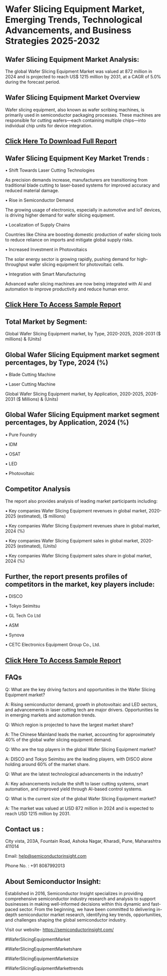 Wafer Slicing Equipment Market, Emerging Trends, Technological Advancements, and Business Strategies 2025-2032
=
Wafer Slicing Equipment Market Analysis:
-
The global Wafer Slicing Equipment Market was valued at 872 million in 2024 and is projected to reach US$ 1215 million by 2031, at a CAGR of 5.0% during the forecast period.

Wafer Slicing Equipment Market Overview
-
Wafer slicing equipment, also known as wafer scribing machines, is primarily used in semiconductor packaging processes. These machines are responsible for cutting wafers—each containing multiple chips—into individual chip units for device integration.

[Click Here To Download Full Report](https://semiconductorinsight.com/report/wafer-slicing-equipment-market-size/)
-
Wafer Slicing Equipment Key Market Trends  :
-
•	Shift Towards Laser Cutting Technologies

As precision demands increase, manufacturers are transitioning from traditional blade cutting to laser-based systems for improved accuracy and reduced material damage.

•	Rise in Semiconductor Demand

The growing usage of electronics, especially in automotive and IoT devices, is driving higher demand for wafer slicing equipment.

•	Localization of Supply Chains

Countries like China are boosting domestic production of wafer slicing tools to reduce reliance on imports and mitigate global supply risks.

•	Increased Investment in Photovoltaics

The solar energy sector is growing rapidly, pushing demand for high-throughput wafer slicing equipment for photovoltaic cells.

•	Integration with Smart Manufacturing

Advanced wafer slicing machines are now being integrated with AI and automation to improve productivity and reduce human error.

[Click Here To Access Sample Report](https://semiconductorinsight.com/download-sample-report/?product_id=90861)
-
Total Market by Segment:
-
Global Wafer Slicing Equipment market, by Type, 2020-2025, 2026-2031 ($ millions) & (Units)

Global Wafer Slicing Equipment market segment percentages, by Type, 2024 (%)
-
•	Blade Cutting Machine

•	Laser Cutting Machine

Global Wafer Slicing Equipment market, by Application, 2020-2025, 2026-2031 ($ Millions) & (Units)

Global Wafer Slicing Equipment market segment percentages, by Application, 2024 (%)
-
•	Pure Foundry

•	IDM

•	OSAT

•	LED

•	Photovoltaic

Competitor Analysis
-
The report also provides analysis of leading market participants including:

•	Key companies Wafer Slicing Equipment revenues in global market, 2020-2025 (estimated), ($ millions)

•	Key companies Wafer Slicing Equipment revenues share in global market, 2024 (%)

•	Key companies Wafer Slicing Equipment sales in global market, 2020-2025 (estimated), (Units)

•	Key companies Wafer Slicing Equipment sales share in global market, 2024 (%)

Further, the report presents profiles of competitors in the market, key players include:
-
•	DISCO

•	Tokyo Seimitsu

•	GL Tech Co Ltd

•	ASM

•	Synova

•	CETC Electronics Equipment Group Co., Ltd.

[Click Here To Access Sample Report](https://semiconductorinsight.com/download-sample-report/?product_id=90861)
-
FAQs
-
Q: What are the key driving factors and opportunities in the Wafer Slicing Equipment market?

A: Rising semiconductor demand, growth in photovoltaic and LED sectors, and advancements in laser cutting tech are major drivers. Opportunities lie in emerging markets and automation trends.

Q: Which region is projected to have the largest market share?

A: The Chinese Mainland leads the market, accounting for approximately 40% of the global wafer slicing equipment demand.

Q: Who are the top players in the global Wafer Slicing Equipment market?

A: DISCO and Tokyo Seimitsu are the leading players, with DISCO alone holding around 60% of the market share.

Q: What are the latest technological advancements in the industry?

A: Key advancements include the shift to laser cutting systems, smart automation, and improved yield through AI-based control systems.

Q: What is the current size of the global Wafer Slicing Equipment market?

A: The market was valued at USD 872 million in 2024 and is expected to reach USD 1215 million by 2031.

Contact us : 
-
City vista, 203A, Fountain Road, Ashoka Nagar, Kharadi, Pune, Maharashtra 411014

Email: help@semiconductorinsight.com

Phone No. : +91 8087992013

About Semiconductor Insight:
-
Established in 2016, Semiconductor Insight specializes in providing comprehensive semiconductor industry research and analysis to support businesses in making well-informed decisions within this dynamic and fast-paced sector. From the beginning, we have been committed to delivering in-depth semiconductor market research, identifying key trends, opportunities, and challenges shaping the global semiconductor industry.

Visit our website- https://semiconductorinsight.com/

#WaferSlicingEquipmentMarket 

#WaferSlicingEquipmentMarketshare

#WaferSlicingEquipmentMarketsize

#WaferSlicingEquipmentMarkettrends 
 
 


